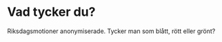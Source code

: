 Vad tycker du?
==============
Riksdagsmotioner anonymiserade. Tycker man som blått, rött eller grönt?
